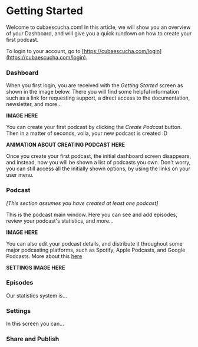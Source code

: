 # Getting Started
Welcome to cubaescucha.com! In this article, we will show you an overview of your Dashboard, and will give you a quick rundown on how to create your first podcast.

To login to your account, go to [https://cubaescucha.com/login](https://cubaescucha.com/login).

### Dashboard
When you first login, you are received with the *Getting Started* screen as shown in the image below. There you will find some helpful information such as a link for requesting support, a direct access to the documentation, newsletter, and more...

**IMAGE HERE**

You can create your first podcast by clicking the *Create Podcast* button. Then in a matter of seconds, voila, your new podcast is created :D

**ANIMATION ABOUT CREATING PODCAST HERE**

Once you create your first podcast, the initial dashboard screen disappears, and instead, now you will be shown a list of podcasts you own. Don't worry, you can still access all the initially shown options, by using the links on your user menu.

### Podcast
*[This section assumes you have created at least one podcast]*

This is the podcast main window. Here you can see and add episodes, review your podcast's statistics, and more...

**IMAGE HERE**

You can also edit your podcast details, and distribute it throughout some major podcasting platforms, such as Spotify, Apple Podcasts, and Google Podcasts. More about this [here](#shareandpublish)

**SETTINGS IMAGE HERE**

### Episodes
Our statistics system is...

### Settings
In this screen you can...

### Share and Publish